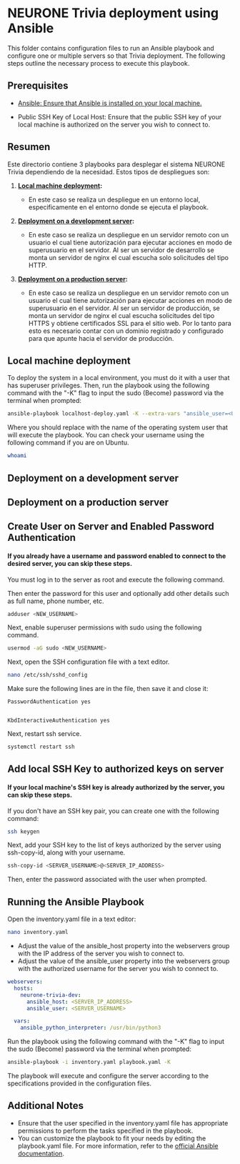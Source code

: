 # NEURONE Trivia deployment using Ansible
This folder contains configuration files to run an Ansible playbook and configure one or multiple servers so that Trivia deployment. The following steps outline the necessary process to execute this playbook.

## Prerequisites
* [Ansible: Ensure that Ansible is installed on your local machine.](https://docs.ansible.com/ansible/latest/installation_guide/index.html)

* Public SSH Key of Local Host: Ensure that the public SSH key of your local machine is authorized on the server you wish to connect to.

## Resumen
Este directorio contiene 3 playbooks para desplegar el sistema NEURONE Trivia dependiendo de la necesidad. Estos tipos de despliegues son:
1. **[Local machine deployment](#local-machine-deployment):**
   - En este caso se realiza un despliegue en un entorno local, especificamente en el entorno donde se ejecuta el playbook.
     
2. **[Deployment on a development server](#deployment-on-a-development-server):**
   - En este caso se realiza un despliegue en un servidor remoto con un usuario el cual tiene autorización para ejecutar acciones en modo de superusuario en el servidor. Al ser un servidor de desarrollo se monta un servidor de nginx el cual escucha solo solicitudes del tipo HTTP.
     
3. **[Deployment on a production server](#deployment-on-a-production-server):**
   - En este caso se realiza un despliegue en un servidor remoto con un usuario el cual tiene autorización para ejecutar acciones en modo de superusuario en el servidor. Al ser un servidor de producción, se monta un servidor de nginx el cual escucha solicitudes del tipo HTTPS y obtiene certificados SSL para el sitio web. Por lo tanto para esto es necesario contar con un dominio registrado y configurado para que apunte hacia el servidor de producción. 


## Local machine deployment
To deploy the system in a local environment, you must do it with a user that has superuser privileges. Then, run the playbook using the following command with the "-K" flag to input the sudo (Become) password via the terminal when prompted:

```bash
ansible-playbook localhost-deploy.yaml -K --extra-vars "ansible_user=<USERNAME>"
```
Where you should replace <USERNAME> with the name of the operating system user that will execute the playbook. You can check your username using the following command if you are on Ubuntu.

```bash
whoami
```

## Deployment on a development server

## Deployment on a production server











## Create User on Server and Enabled Password Authentication
#### If you already have a username and password enabled to connect to the desired server, you can skip these steps.

You must log in to the server as root and execute the following command. 

Then enter the password for this user and optionally add other details such as full name, phone number, etc.
```bash
adduser <NEW_USERNAME>
```

Next, enable superuser permissions with sudo using the following command.
```bash
usermod -aG sudo <NEW_USERNAME>
```

Next, open the SSH configuration file with a text editor.
```bash
nano /etc/ssh/sshd_config
```

Make sure the following lines are in the file, then save it and close it:
```hcl
PasswordAuthentication yes


KbdInteractiveAuthentication yes

```
Next, restart ssh service.
```bash
systemctl restart ssh
```

## Add local SSH Key to authorized keys on server
#### If your local machine's SSH key is already authorized by the server, you can skip these steps.  
If you don't have an SSH key pair, you can create one with the following command:
```bash
ssh keygen
```
Next, add your SSH key to the list of keys authorized by the server using ssh-copy-id, along with your username.

```bash
ssh-copy-id <SERVER_USERNAME>@<SERVER_IP_ADDRESS>
```
Then, enter the password associated with the user when prompted.


## Running the Ansible Playbook
Open the inventory.yaml file in a text editor:
```bash
nano inventory.yaml
```

- Adjust the value of the ansible_host property into the webservers group with the IP address of the server you wish to connect to.
- Adjust the value of the ansible_user property into the webservers group with the authorized username for the server you wish to connect to.
```yaml
webservers:
  hosts:
    neurone-trivia-dev:
      ansible_host: <SERVER_IP_ADDRESS>
      ansible_user: <SERVER_USERNAME>

  vars:
    ansible_python_interpreter: /usr/bin/python3
```
Run the playbook using the following command with the "-K" flag to input the sudo (Become) password via the terminal when prompted:
```bash
ansible-playbook -i inventory.yaml playbook.yaml -K
```
The playbook will execute and configure the server according to the specifications provided in the configuration files.

## Additional Notes

* Ensure that the user specified in the inventory.yaml file has appropriate permissions to perform the tasks specified in the playbook.
* You can customize the playbook to fit your needs by editing the playbook.yaml file. For more information, refer to the [official Ansible documentation](https://docs.ansible.com/).
